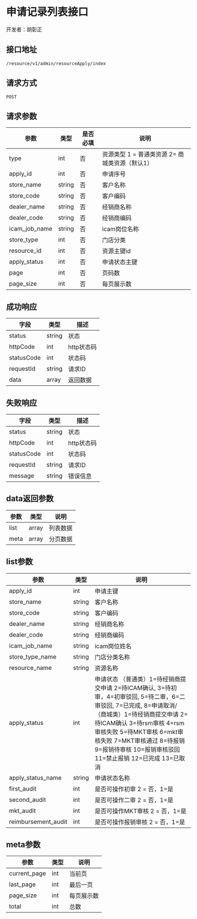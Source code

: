 # 申请记录列表接口

开发者：胡彰正

## 接口地址

`/resource/v1/admin/resourceApply/index`

## 请求方式

`POST`

## 请求参数

|参数|类型|是否必填|说明|
| ---------- | ------- | ----------- |----|
|type|int|否|资源类型 1 = 普通类资源 2= 商城类资源（默认1）|
|apply_id|int|否|申请序号|
|store_name|string|否|客户名称|
|store_code|string|否|客户编码|
|dealer_name|string|否|经销商名称|
|dealer_code|string|否|经销商编码|
|icam_job_name|string|否|icam岗位名称|
|store_type|int|否|门店分类|
|resource_id|int|否|资源主键id|
|apply_status|int|否|申请状态主键|
|page|int|否|页码数|
|page_size|int|否|每页展示数|

## 成功响应

| 字段       | 类型    | 描述        |
| ---------- | ------- | ----------- |
| status    | string  | 状态    |
| httpCode     | int  | http状态码    |
| statusCode | int  | 状态码 |
| requestId | string  | 请求ID |
| data  | array  | 返回数据      |

## 失败响应

| 字段       | 类型    | 描述        |
| ---------- | ------- | ----------- |
| status    | string  | 状态    |
| httpCode     | int  | http状态码    |
| statusCode | int  | 状态码 |
| requestId | string  | 请求ID |
| message  | string  | 错误信息      |

## data返回参数

|参数|类型|说明|
| ---------- | ------- | ----------- |
|list|array|列表数据|
|meta|array|分页数据|

## list参数

|参数|类型|说明|
| ---------- | ------- | ----------- |
|apply_id|int|申请主键|
|store_name|string|客户名称|
|store_code|string|客户编码|
|dealer_name|string|经销商名称|
|dealer_code|string|经销商编码|
|icam_job_name|string|icam岗位姓名|
|store_type_name|string|门店分类名称|
|resource_name|string|资源名称|
|apply_status|int| 申请状态 （普通类）1=待经销商提交申请 2=待ICAM确认, 3=待初审，4=初审驳回, 5=待二审，6=二审驳回, 7=已完成, 8=申请取消/ （商城类）1=待经销商提交申请 2=待ICAM确认 3=待rsm审核 4=rsm审核失败 5=待MKT审核 6=mkt审核失败 7=MKT审核通过 8=待报销 9=报销待审核  10=报销审核驳回  11=禁止报销 12=已完成 13=已取消 |
|apply_status_name|string| 申请状态名称 |
|first_audit|int| 是否可操作初审 2 = 否，1=是 |
|second_audit|int| 是否可操作二审 2 = 否，1=是 |
|mkt_audit|int| 是否可操作MKT审核 2 = 否，1=是 |
|reimbursement_audit|int| 是否可操作报销审核 2 = 否，1=是|

## meta参数

|参数|类型|说明|
| ---------- | ------- | ----------- |
|current_page|int|当前页|
|last_page|int|最后一页|
|page_size|int|每页展示数|
|total|int|总数|

